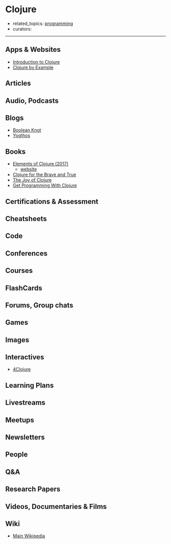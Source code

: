 # Clojure

- related_topics: [programming](programming.md)
- curators:

------

## Apps & Websites

- [Introduction to Clojure](http://clojure-doc.org/articles/tutorials/introduction.html)
- [Clojure by Example](https://kimh.github.io/clojure-by-example/)

## Articles

## Audio, Podcasts

## Blogs
- [Boolean Knot](https://www.booleanknot.com/blog/)
- [Yogthos](http://yogthos.net/)

## Books

- [Elements of Clojure (2017)](https://www.goodreads.com/book/show/31159768-elements-of-clojure)
  - [website](https://elementsofclojure.com/)
- [Clojure for the Brave and True](https://www.braveclojure.com/)
- [The Joy of Clojure](http://www.joyofclojure.com/)
- [Get Programming With Clojure](https://www.manning.com/books/get-programming-with-clojure)

## Certifications & Assessment

## Cheatsheets

## Code

## Conferences

## Courses

## FlashCards

## Forums, Group chats

## Games

## Images

## Interactives

- [4Clojure](http://www.4clojure.com/)

## Learning Plans

## Livestreams

## Meetups

## Newsletters

## People

## Q&A

## Research Papers

## Videos, Documentaries & Films

## Wiki

- [Main Wikipedia](https://en.wikipedia.org/wiki/Clojure)

